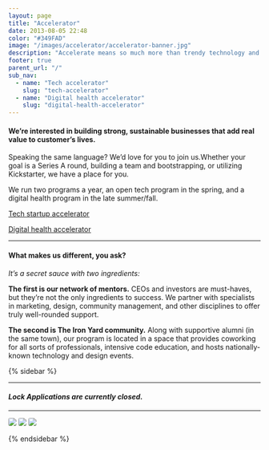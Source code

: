```yaml
---
layout: page
title: "Accelerator"
date: 2013-08-05 22:48
color: "#349FAD"
image: "/images/accelerator/accelerator-banner.jpg"
description: "Accelerate means so much more than trendy technology and giant exits."
footer: true
parent_url: "/"
sub_nav:
  - name: "Tech accelerator"
    slug: "tech-accelerator"
  - name: "Digital health accelerator"
    slug: "digital-health-accelerator"
---
```


#### We’re interested in building strong, sustainable businesses that add real value to customer’s lives.

Speaking the same language? We’d love for you to join us.Whether your goal is a Series A round, building a team and bootstrapping, or utilizing Kickstarter, we have a place for you.

We run two programs a year, an open tech program in the spring, and a digital health program in the late summer/fall. 

<a href="/accelerator/tech-program" class="button"> Tech startup accelerator</a>

<a href="/accelerator/digital-health-program" class="button"> Digital health accelerator</a>

* * *

#### What makes us different, you ask?

*It’s a secret sauce with two ingredients:*

**The first is our network of mentors.** CEOs and investors are must-haves, but they’re not the only ingredients to success. We partner with specialists in marketing, design, community management, and other disciplines to offer truly well-rounded support.

**The second is The Iron Yard community.** Along with supportive alumni (in the same town), our program is located in a space that provides coworking for all sorts of professionals, intensive code education, and hosts nationally-known technology and design events.

{% sidebar %}

---

#### <i class="ss-icon applications-closed">Lock</i> <em>Applications are currently closed.</em>

---

<img src="https://theironyard.s3.amazonaws.com/uploads/image_asset/storage/47/one_quarter_john-biggs-techcrunch-startup-southeast.jpg" style="border-radius: 3px;">

<img src="https://theironyard.s3.amazonaws.com/uploads/image_asset/storage/47/one_quarter_john-biggs-techcrunch-startup-southeast.jpg" style="border-radius: 3px;">

<img src="https://theironyard.s3.amazonaws.com/uploads/image_asset/storage/47/one_quarter_john-biggs-techcrunch-startup-southeast.jpg" style="border-radius: 3px;">

{% endsidebar %}